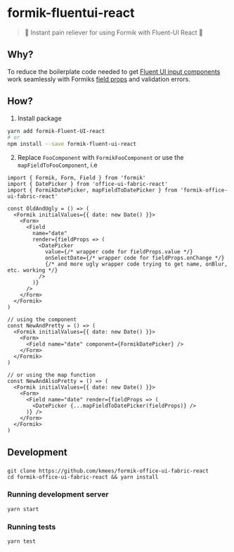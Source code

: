

# formik-fluentui-react

> 💉 Instant pain reliever for using Formik with Fluent-UI React 💉

## Why?

To reduce the boilerplate code needed to get [Fluent UI input components](https://developer.microsoft.com/en-us/fabric#/components) work seamlessly with Formiks [field props](https://jaredpalmer.com/formik/docs/api/field) and validation errors.

## How?

1. Install package

```bash
yarn add formik-Fluent-UI-react
# or
npm install --save formik-fluent-ui-react
```

2. Replace `FooComponent` with `FormikFooComponent` or use the `mapFieldToFooComponent`, i.e

```tsx
import { Formik, Form, Field } from 'formik'
import { DatePicker } from 'office-ui-fabric-react'
import { FormikDatePicker, mapFieldToDatePicker } from 'formik-office-ui-fabric-react'

const OldAndUgly = () => (
  <Formik initialValues={{ date: new Date() }}>
    <Form>
      <Field
        name="date"
        render={fieldProps => (
          <DatePicker
            value={/* wrapper code for fieldProps.value */}
            onSelectDate={/* wrapper code for fieldProps.onChange */}
            {/* and more ugly wrapper code trying to get name, onBlur, etc. working */}
          />
        )}
      />
    </Form>
  </Formik>
)

// using the component
const NewAndPretty = () => (
  <Formik initialValues={{ date: new Date() }}>
    <Form>
      <Field name="date" component={FormikDatePicker} />
    </Form>
  </Formik>
)

// or using the map function
const NewAndAlsoPretty = () => (
  <Formik initialValues={{ date: new Date() }}>
    <Form>
      <Field name="date" render={fieldProps => (
        <DatePicker {...mapFieldToDatePicker(fieldProps)} />
      )} />
    </Form>
  </Formik>
)
```

## Development

###

```
git clone https://github.com/kmees/formik-office-ui-fabric-react
cd formik-office-ui-fabric-react && yarn install
```

### Running development server

```
yarn start
```

### Running tests

```
yarn test
```

